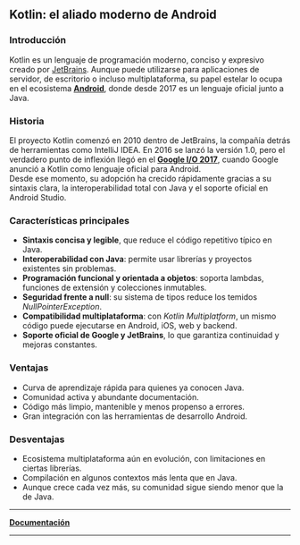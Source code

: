 ## Kotlin: el aliado moderno de Android

### Introducción
Kotlin es un lenguaje de programación moderno, conciso y expresivo creado por [JetBrains](https://www.jetbrains.com/). Aunque puede utilizarse para aplicaciones de servidor, de escritorio o incluso multiplataforma, su papel estelar lo ocupa en el ecosistema [**Android**](https://www.android.com/), donde desde 2017 es un lenguaje oficial junto a Java.

### Historia
El proyecto Kotlin comenzó en 2010 dentro de JetBrains, la compañía detrás de herramientas como IntelliJ IDEA. En 2016 se lanzó la versión 1.0, pero el verdadero punto de inflexión llegó en el [**Google I/O 2017**](https://developers.googleblog.com/en/google-io-2017-empowering-developers-to-build-the-best-experiences-across-platforms/), cuando Google anunció a Kotlin como lenguaje oficial para Android.  
Desde ese momento, su adopción ha crecido rápidamente gracias a su sintaxis clara, la interoperabilidad total con Java y el soporte oficial en Android Studio.

### Características principales
- **Sintaxis concisa y legible**, que reduce el código repetitivo típico en Java.  
- **Interoperabilidad con Java**: permite usar librerías y proyectos existentes sin problemas.  
- **Programación funcional y orientada a objetos**: soporta lambdas, funciones de extensión y colecciones inmutables.  
- **Seguridad frente a null**: su sistema de tipos reduce los temidos *NullPointerException*.  
- **Compatibilidad multiplataforma**: con *Kotlin Multiplatform*, un mismo código puede ejecutarse en Android, iOS, web y backend.  
- **Soporte oficial de Google y JetBrains**, lo que garantiza continuidad y mejoras constantes.

### Ventajas
- Curva de aprendizaje rápida para quienes ya conocen Java.  
- Comunidad activa y abundante documentación.  
- Código más limpio, mantenible y menos propenso a errores.  
- Gran integración con las herramientas de desarrollo Android.  

### Desventajas
- Ecosistema multiplataforma aún en evolución, con limitaciones en ciertas librerías.  
- Compilación en algunos contextos más lenta que en Java.  
- Aunque crece cada vez más, su comunidad sigue siendo menor que la de Java.  

---

[**Documentación**](https://kotlinlang.org/docs/kotlin-tour-welcome.html)

---
